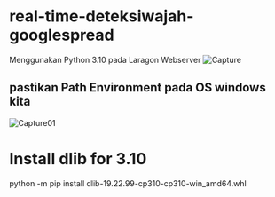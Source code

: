 # real-time-deteksiwajah-googlespread
Menggunakan Python 3.10 pada Laragon Webserver 
![Capture](https://github.com/user-attachments/assets/9cf8cbcd-b32e-4726-8315-953d3ae7e66e)
## pastikan Path Environment pada OS windows kita
![Capture01](https://github.com/user-attachments/assets/3751aad9-bba7-4bbe-b60f-7838bc925f9a)
# Install dlib for 3.10
python -m pip install dlib-19.22.99-cp310-cp310-win_amd64.whl
